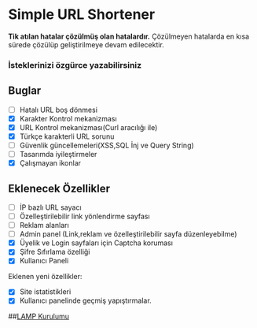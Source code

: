 Simple URL Shortener
=========

**Tik atılan hatalar çözülmüş olan hatalardır.** Çözülmeyen hatalarda en kısa sürede çözülüp geliştirilmeye devam edilecektir.

### İsteklerinizi özgürce yazabilirsiniz

## Buglar

- [ ] Hatalı URL boş dönmesi
- [x] Karakter Kontrol mekanizması
- [x] URL Kontrol mekanizması(Curl aracılığı ile)
- [x] Türkçe karakterli URL sorunu
- [ ] Güvenlik güncellemeleri(XSS,SQL İnj ve Query String)
- [ ] Tasarımda iyileştirmeler
- [x] Çalışmayan ikonlar

## Eklenecek Özellikler

- [ ] İP bazlı URL sayacı
- [ ] Özelleştirilebilir link yönlendirme sayfası
- [ ] Reklam alanları
- [ ] Admin panel (Link,reklam ve özelleştirilebilir sayfa düzenleyebilme)
- [x] Üyelik ve Login sayfaları için Captcha koruması
- [x] Şifre Sıfırlama özelliği
- [x] Kullanıcı Paneli

Eklenen yeni özellikler:

- [x] Site istatistikleri
- [X] Kullanıcı panelinde geçmiş yapıştırmalar.

##[LAMP Kurulumu](https://mertcangokgoz.com/ubuntu-15-04-uzerine-lamp-kurulumu/)
